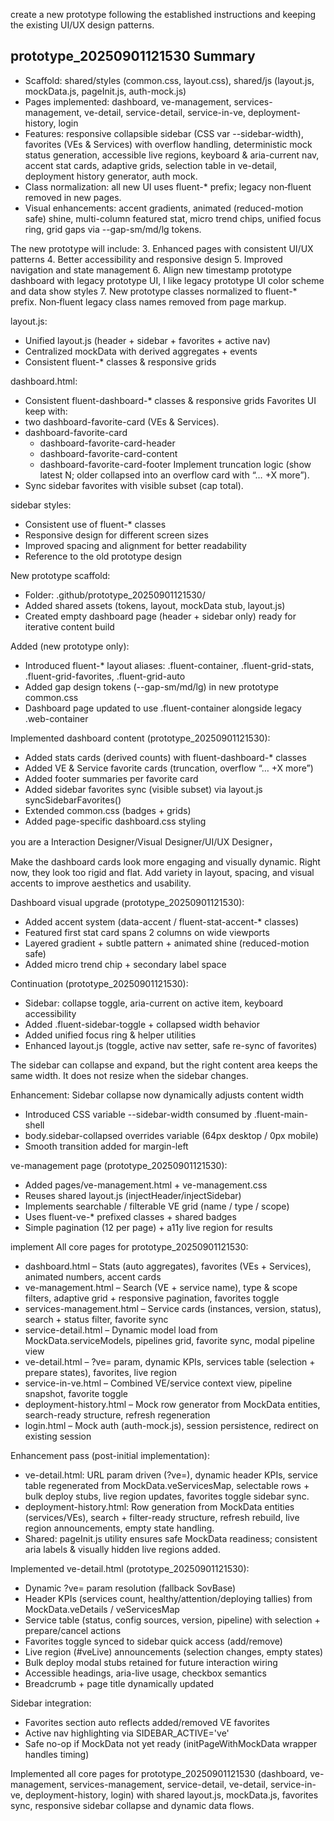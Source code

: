 create a new prototype following the established instructions and keeping the existing UI/UX design patterns. 

<!-- Added: prototype_20250901121530 implementation summary -->
## prototype_20250901121530 Summary
- Scaffold: shared/styles (common.css, layout.css), shared/js (layout.js, mockData.js, pageInit.js, auth-mock.js)
- Pages implemented: dashboard, ve-management, services-management, ve-detail, service-detail, service-in-ve, deployment-history, login
- Features: responsive collapsible sidebar (CSS var --sidebar-width), favorites (VEs & Services) with overflow handling, deterministic mock status generation, accessible live regions, keyboard & aria-current nav, accent stat cards, adaptive grids, selection table in ve-detail, deployment history generator, auth mock.
- Class normalization: all new UI uses fluent-* prefix; legacy non‑fluent removed in new pages.
- Visual enhancements: accent gradients, animated (reduced-motion safe) shine, multi-column featured stat, micro trend chips, unified focus ring, grid gaps via --gap-sm/md/lg tokens.

The new prototype will include:
3. Enhanced pages with consistent UI/UX patterns
4. Better accessibility and responsive design
5. Improved navigation and state management
6. Align new timestamp prototype dashboard with legacy prototype UI, I like legacy prototype UI color scheme and data show styles
7. New prototype classes normalized to fluent-* prefix. Non‑fluent legacy class names removed from page markup.

layout.js:
- Unified layout.js (header + sidebar + favorites + active nav)
- Centralized mockData with derived aggregates + events
- Consistent fluent-* classes & responsive grids

dashboard.html:
- Consistent fluent-dashboard-* classes & responsive grids
Favorites UI keep with:
- two dashboard-favorite-card (VEs & Services).
- dashboard-favorite-card
  - dashboard-favorite-card-header
  - dashboard-favorite-card-content
  - dashboard-favorite-card-footer Implement truncation logic (show latest N; older collapsed into an overflow card with “… +X more”).
- Sync sidebar favorites with visible subset (cap total).

sidebar styles:
- Consistent use of fluent-* classes
- Responsive design for different screen sizes
- Improved spacing and alignment for better readability
- Reference to the old prototype design

New prototype scaffold:
- Folder: .github/prototype_20250901121530/
- Added shared assets (tokens, layout, mockData stub, layout.js)
- Created empty dashboard page (header + sidebar only) ready for iterative content build

Added (new prototype only):
- Introduced fluent-* layout aliases: .fluent-container, .fluent-grid-stats, .fluent-grid-favorites, .fluent-grid-auto
- Added gap design tokens (--gap-sm/md/lg) in new prototype common.css
- Dashboard page updated to use .fluent-container alongside legacy .web-container

Implemented dashboard content (prototype_20250901121530):
- Added stats cards (derived counts) with fluent-dashboard-* classes
- Added VE & Service favorite cards (truncation, overflow “… +X more”)
- Added footer summaries per favorite card
- Added sidebar favorites sync (visible subset) via layout.js syncSidebarFavorites()
- Extended common.css (badges + grids)
- Added page-specific dashboard.css styling

you are a Interaction Designer/Visual Designer/UI/UX Designer，

Make the dashboard cards look more engaging and visually dynamic.
Right now, they look too rigid and flat. Add variety in layout, spacing, and visual accents to improve aesthetics and usability.

Dashboard visual upgrade (prototype_20250901121530):
- Added accent system (data-accent / fluent-stat-accent-* classes)
- Featured first stat card spans 2 columns on wide viewports
- Layered gradient + subtle pattern + animated shine (reduced-motion safe)
- Added micro trend chip + secondary label space

Continuation (prototype_20250901121530):
- Sidebar: collapse toggle, aria-current on active item, keyboard accessibility
- Added .fluent-sidebar-toggle + collapsed width behavior
- Added unified focus ring & helper utilities
- Enhanced layout.js (toggle, active nav setter, safe re-sync of favorites)

The sidebar can collapse and expand, but the right content area keeps the same width. It does not resize when the sidebar changes.

Enhancement: Sidebar collapse now dynamically adjusts content width
- Introduced CSS variable --sidebar-width consumed by .fluent-main-shell
- body.sidebar-collapsed overrides variable (64px desktop / 0px mobile)
- Smooth transition added for margin-left

ve-management page (prototype_20250901121530):
- Added pages/ve-management.html + ve-management.css
- Reuses shared layout.js (injectHeader/injectSidebar)
- Implements searchable / filterable VE grid (name / type / scope)
- Uses fluent-ve-* prefixed classes + shared badges
- Simple pagination (12 per page) + a11y live region for results

implement All core pages  for prototype_20250901121530:
- dashboard.html – Stats (auto aggregates), favorites (VEs + Services), animated numbers, accent cards
- ve-management.html – Search (VE + service name), type & scope filters, adaptive grid + responsive pagination, favorites toggle
- services-management.html – Service cards (instances, version, status), search + status filter, favorite sync
- service-detail.html – Dynamic model load from MockData.serviceModels, pipelines grid, favorite sync, modal pipeline view
- ve-detail.html – ?ve= param, dynamic KPIs, services table (selection + prepare states), favorites, live region
- service-in-ve.html – Combined VE/service context view, pipeline snapshot, favorite toggle
- deployment-history.html – Mock row generator from MockData entities, search-ready structure, refresh regeneration
- login.html – Mock auth (auth-mock.js), session persistence, redirect on existing session

Enhancement pass (post-initial implementation):
- ve-detail.html: URL param driven (?ve=), dynamic header KPIs, service table regenerated from MockData.veServicesMap, selectable rows + bulk deploy stubs, live region updates, favorites toggle sidebar sync.
- deployment-history.html: Row generation from MockData entities (services/VEs), search + filter-ready structure, refresh rebuild, live region announcements, empty state handling.
- Shared: pageInit.js utility ensures safe MockData readiness; consistent aria labels & visually hidden live regions added.

Implemented ve-detail.html (prototype_20250901121530):
- Dynamic ?ve= param resolution (fallback SovBase)
- Header KPIs (services count, healthy/attention/deploying tallies) from MockData.veDetails / veServicesMap
- Service table (status, config sources, version, pipeline) with selection + prepare/cancel actions
- Favorites toggle synced to sidebar quick access (add/remove)
- Live region (#veLive) announcements (selection changes, empty states)
- Bulk deploy modal stubs retained for future interaction wiring
- Accessible headings, aria-live usage, checkbox semantics
- Breadcrumb + page title dynamically updated

Sidebar integration:
- Favorites section auto reflects added/removed VE favorites
- Active nav highlighting via SIDEBAR_ACTIVE='ve'
- Safe no-op if MockData not yet ready (initPageWithMockData wrapper handles timing)

Implemented all core pages for prototype_20250901121530 (dashboard, ve-management, services-management, service-detail, ve-detail, service-in-ve, deployment-history, login) with shared layout.js, mockData.js, favorites sync, responsive sidebar collapse and dynamic data flows.